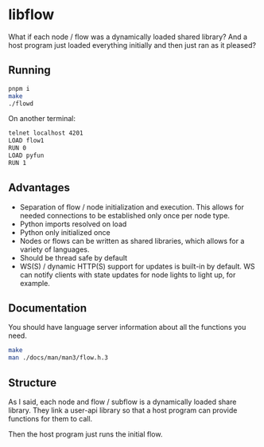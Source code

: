 # libflow

What if each node / flow was a dynamically loaded shared library? And a host program just loaded everything initially and then just ran as it pleased?

## Running
```sh
pnpm i
make
./flowd
```

On another terminal:
```sh
telnet localhost 4201
LOAD flow1
RUN 0
LOAD pyfun
RUN 1
```

## Advantages
- Separation of flow / node initialization and execution. This allows for needed connections to be established only once per node type.
- Python imports resolved on load
- Python only initialized once
- Nodes or flows can be written as shared libraries, which allows for a variety of languages.
- Should be thread safe by default
- WS(S) / dynamic HTTP(S) support for updates is built-in by default. WS can notify clients with state updates for node lights to light up, for example.

## Documentation
You should have language server information about all the functions you need.
```sh
make
man ./docs/man/man3/flow.h.3
```

## Structure
As I said, each node and flow / subflow is a dynamically loaded share library. They link a user-api library so that a host program can provide functions for them to call.

Then the host program just runs the initial flow.

